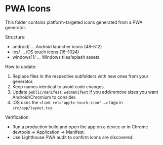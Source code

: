 # PWA Icons

This folder contains platform-targeted icons generated from a PWA generator.

Structure:
- android/ … Android launcher icons (48–512)
- ios/ … iOS touch icons (16–1024)
- windows11/ … Windows tiles/splash assets

How to update:
1. Replace files in the respective subfolders with new ones from your generator.
2. Keep names identical to avoid code changes.
3. Update `public/manifest.webmanifest` if you add/remove sizes you want Android/Chromium to consider.
4. iOS uses the `<link rel="apple-touch-icon" …>` tags in `src/app/layout.tsx`.

Verification:
- Run a production build and open the app on a device or in Chrome devtools → Application → Manifest.
- Use Lighthouse PWA audit to confirm icons are discovered.